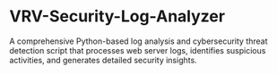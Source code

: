 # VRV-Security-Log-Analyzer
A comprehensive Python-based log analysis and cybersecurity threat detection script that processes web server logs, identifies suspicious activities, and generates detailed security insights.
